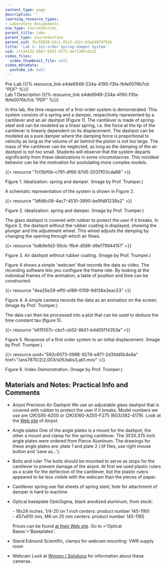 ```yaml
---
content_type: page
description: ''
learning_resource_types:
- Laboratory Assignments
ocw_type: CourseSection
parent_title: Labs
parent_type: CourseSection
parent_uid: fbc55028-b2c1-01c5-c62c-62ab407df92b
title: 'Lab 1: 1st-order Spring-damper System'
uid: 1fe34132-8567-b551-5ff2-def1307cb122
video_files:
  video_thumbnail_file: null
video_metadata:
  youtube_id: null
---
```


Pre-Lab ({{% resource_link e4de6949-234a-4190-f3fa-fbfe0076b7cb "PDF" %}})  
Lab 1 Description ({{% resource_link e4de6949-234a-4190-f3fa-fbfe0076b7cb "PDF" %}})

In this lab, the time response of a first-order system is demonstrated. This system consists of a spring and a damper, respectively represented by a cantilever and an air dashpot (Figure 1). The cantilever is made of spring-steel and can be modeled as a linear spring, i.e. the force at the tip of the cantilever is linearly dependent on its displacement. The dashpot can be modeled as a pure damper where the damping force is proportional to velocity as long as the volume of air behind the piston is not too large. The mass of the cantilever can be neglected, as long as the damping of the air dashpot is not too small. Students will observe that the system departs significantly from these idealizations in some circumstances. This nonideal behavior can be the motivation for postulating more complex models.

{{< resource "7cf3bf0b-c791-df66-87d5-2037f03cda88" >}}

Figure 1. Idealization: spring and damper. (Image by Prof. Trumper.)

A schematic representation of the system is shown in Figure 2.

{{< resource "1dfd6c08-4ac7-4510-3990-be9fd81238a2" >}}

Figure 2. Idealization: spring and damper. (Image by Prof. Trumper.)

The glass dashpot is covered with rubber to protect the user if it breaks. In figure 3, the dashpot without the rubber coating is displayed, showing the plunger and the adjustment wheel. This wheel adjusts the damping by changing the opening through which air flows.

{{< resource "bdb9e1d3-56cb-1fb4-d586-d9ef79944151" >}}

Figure 3. Air dashpot without rubber coating. (Image by Prof. Trumper.)

Figure 4 shows a simple 'webcam' that records the data as video. The recording software lets you configure the frame rate. By looking at the individual frames of the animation, a table of position and time can be constructed.

{{< resource "4ea25e29-eff0-e189-0159-94f36e3eac53" >}}

Figure 4. A simple camera records the data as an animation on the screen. (Image by Prof. Trumper.)

The data can then be processed into a plot that can be used to deduce the time constant tau (figure 5).

{{< resource "e61f357c-cbc1-cb52-8b51-b4d05f14353a" >}}

Figure 5. Response of a first order system to an initial displacement. (Image by Prof. Trumper.)

{{< resource uuid="592c6073-0998-9274-e971-2d3fdd5b4e8a" href="/ans7870/2/2.003/s05/labs/Lab1.mov" >}}

Figure 6. Video Demonstration. (Image by Prof. Trumper.)

Materials and Notes: Practical Info and Comments
------------------------------------------------

*   Airpot Precision Air Dashpot We use an adjustable glass dashpot that is covered with rubber to protect the user if it breaks. Model numbers we use are (2K)S95-A200 or (2K)S160-A200-F275 (603/382-4179). Look at the [Web site](http://www.airpot.com/) of Airpot.
    
*   Angle plates One of the angle plates is a mount for the dashpot, the other a mount and clamp for the spring cantilever. The 3X3X.375 inch angle plates were ordered from Pierce Aluminum. The drawings for these angle plates are: plate 1 and plate 2 (.tif files, use right mouse button and 'save as...').
    
*   Bolts and ruler The bolts should be mounted to serve as stops for the cantilever to prevent damage of the airpot. At first we used plastic rulers as a scale for the deflection of the cantilever, but the plastic rulers appeared to be less visible with the webcam than the pieces of paper.
    
*   Cantilever spring use flat sheets of spring steel, hole for attachment of damper is hard to machine
    
*   Optical baseplate OptoSigma, black anodized aluminum, from stock:  
      
    \- 18x24 inches, 1/4-20 on 1 inch centers: product number 145-1160  
    \- 457x610 mm, M6 on 25 mm centers: product number 145-1165  
      
    Prices can be found [at their Web site](http://www.optosigma.com/). Go to >'Optical Bases'>'Baseplates'.
    
*   Stand Edmund Scientific, clamps for webcam mounting: VWR supply room
    
*   Webcam Look at [Winnov / Solutions](http://www.winnov.com/) for information about these cameras.